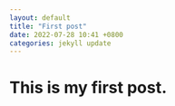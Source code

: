 ```yaml
---
layout: default
title: "First post"
date: 2022-07-28 10:41 +0800
categories: jekyll update
---
```


# This is my first post.
